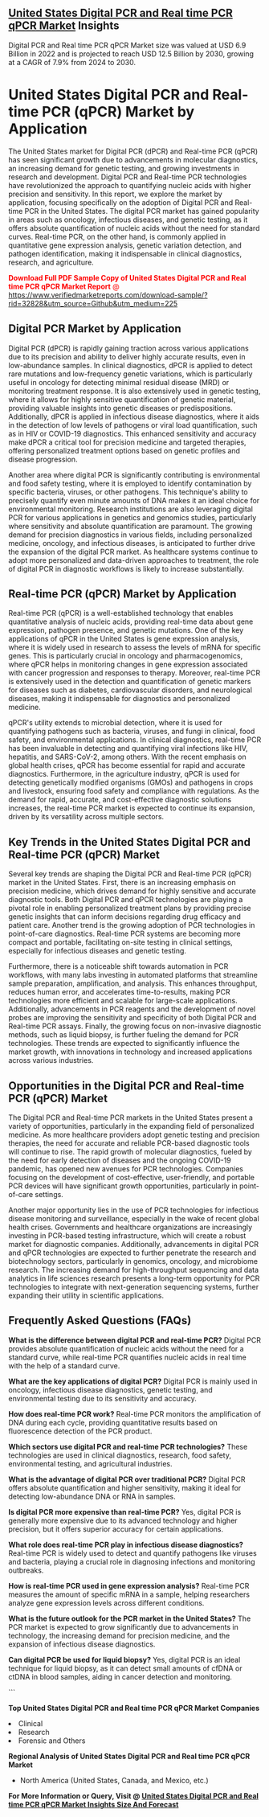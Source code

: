 <h2><a href="https://www.verifiedmarketreports.com/download-sample/?rid=32828&amp;utm_source=Github&amp;utm_medium=225" target="_blank">United States Digital PCR and Real time PCR qPCR Market</a> Insights</h2><p>Digital PCR and Real time PCR qPCR Market size was valued at USD 6.9 Billion in 2022 and is projected to reach USD 12.5 Billion by 2030, growing at a CAGR of 7.9% from 2024 to 2030.</p><p> <h1>United States Digital PCR and Real-time PCR (qPCR) Market by Application</h1> <p>The United States market for Digital PCR (dPCR) and Real-time PCR (qPCR) has seen significant growth due to advancements in molecular diagnostics, an increasing demand for genetic testing, and growing investments in research and development. Digital PCR and Real-time PCR technologies have revolutionized the approach to quantifying nucleic acids with higher precision and sensitivity. In this report, we explore the market by application, focusing specifically on the adoption of Digital PCR and Real-time PCR in the United States. The digital PCR market has gained popularity in areas such as oncology, infectious diseases, and genetic testing, as it offers absolute quantification of nucleic acids without the need for standard curves. Real-time PCR, on the other hand, is commonly applied in quantitative gene expression analysis, genetic variation detection, and pathogen identification, making it indispensable in clinical diagnostics, research, and agriculture. <p><span class=""><span style="color: #ff0000;"><strong>Download Full PDF Sample Copy of United States Digital PCR and Real time PCR qPCR Market Report</strong> @ </span><a href="https://www.verifiedmarketreports.com/download-sample/?rid=32828&amp;utm_source=Github&amp;utm_medium=225" target="_blank">https://www.verifiedmarketreports.com/download-sample/?rid=32828&amp;utm_source=Github&amp;utm_medium=225</a></span></p></p> <h2>Digital PCR Market by Application</h2> <p>Digital PCR (dPCR) is rapidly gaining traction across various applications due to its precision and ability to deliver highly accurate results, even in low-abundance samples. In clinical diagnostics, dPCR is applied to detect rare mutations and low-frequency genetic variations, which is particularly useful in oncology for detecting minimal residual disease (MRD) or monitoring treatment response. It is also extensively used in genetic testing, where it allows for highly sensitive quantification of genetic material, providing valuable insights into genetic diseases or predispositions. Additionally, dPCR is applied in infectious disease diagnostics, where it aids in the detection of low levels of pathogens or viral load quantification, such as in HIV or COVID-19 diagnostics. This enhanced sensitivity and accuracy make dPCR a critical tool for precision medicine and targeted therapies, offering personalized treatment options based on genetic profiles and disease progression.</p> <p>Another area where digital PCR is significantly contributing is environmental and food safety testing, where it is employed to identify contamination by specific bacteria, viruses, or other pathogens. This technique's ability to precisely quantify even minute amounts of DNA makes it an ideal choice for environmental monitoring. Research institutions are also leveraging digital PCR for various applications in genetics and genomics studies, particularly where sensitivity and absolute quantification are paramount. The growing demand for precision diagnostics in various fields, including personalized medicine, oncology, and infectious diseases, is anticipated to further drive the expansion of the digital PCR market. As healthcare systems continue to adopt more personalized and data-driven approaches to treatment, the role of digital PCR in diagnostic workflows is likely to increase substantially.</p> <h2>Real-time PCR (qPCR) Market by Application</h2> <p>Real-time PCR (qPCR) is a well-established technology that enables quantitative analysis of nucleic acids, providing real-time data about gene expression, pathogen presence, and genetic mutations. One of the key applications of qPCR in the United States is gene expression analysis, where it is widely used in research to assess the levels of mRNA for specific genes. This is particularly crucial in oncology and pharmacogenomics, where qPCR helps in monitoring changes in gene expression associated with cancer progression and responses to therapy. Moreover, real-time PCR is extensively used in the detection and quantification of genetic markers for diseases such as diabetes, cardiovascular disorders, and neurological diseases, making it indispensable for diagnostics and personalized medicine.</p> <p>qPCR's utility extends to microbial detection, where it is used for quantifying pathogens such as bacteria, viruses, and fungi in clinical, food safety, and environmental applications. In clinical diagnostics, real-time PCR has been invaluable in detecting and quantifying viral infections like HIV, hepatitis, and SARS-CoV-2, among others. With the recent emphasis on global health crises, qPCR has become essential for rapid and accurate diagnostics. Furthermore, in the agriculture industry, qPCR is used for detecting genetically modified organisms (GMOs) and pathogens in crops and livestock, ensuring food safety and compliance with regulations. As the demand for rapid, accurate, and cost-effective diagnostic solutions increases, the real-time PCR market is expected to continue its expansion, driven by its versatility across multiple sectors.</p> <h2>Key Trends in the United States Digital PCR and Real-time PCR (qPCR) Market</h2> <p>Several key trends are shaping the Digital PCR and Real-time PCR (qPCR) market in the United States. First, there is an increasing emphasis on precision medicine, which drives demand for highly sensitive and accurate diagnostic tools. Both Digital PCR and qPCR technologies are playing a pivotal role in enabling personalized treatment plans by providing precise genetic insights that can inform decisions regarding drug efficacy and patient care. Another trend is the growing adoption of PCR technologies in point-of-care diagnostics. Real-time PCR systems are becoming more compact and portable, facilitating on-site testing in clinical settings, especially for infectious diseases and genetic testing.</p> <p>Furthermore, there is a noticeable shift towards automation in PCR workflows, with many labs investing in automated platforms that streamline sample preparation, amplification, and analysis. This enhances throughput, reduces human error, and accelerates time-to-results, making PCR technologies more efficient and scalable for large-scale applications. Additionally, advancements in PCR reagents and the development of novel probes are improving the sensitivity and specificity of both Digital PCR and Real-time PCR assays. Finally, the growing focus on non-invasive diagnostic methods, such as liquid biopsy, is further fueling the demand for PCR technologies. These trends are expected to significantly influence the market growth, with innovations in technology and increased applications across various industries.</p> <h2>Opportunities in the Digital PCR and Real-time PCR (qPCR) Market</h2> <p>The Digital PCR and Real-time PCR markets in the United States present a variety of opportunities, particularly in the expanding field of personalized medicine. As more healthcare providers adopt genetic testing and precision therapies, the need for accurate and reliable PCR-based diagnostic tools will continue to rise. The rapid growth of molecular diagnostics, fueled by the need for early detection of diseases and the ongoing COVID-19 pandemic, has opened new avenues for PCR technologies. Companies focusing on the development of cost-effective, user-friendly, and portable PCR devices will have significant growth opportunities, particularly in point-of-care settings.</p> <p>Another major opportunity lies in the use of PCR technologies for infectious disease monitoring and surveillance, especially in the wake of recent global health crises. Governments and healthcare organizations are increasingly investing in PCR-based testing infrastructure, which will create a robust market for diagnostic companies. Additionally, advancements in digital PCR and qPCR technologies are expected to further penetrate the research and biotechnology sectors, particularly in genomics, oncology, and microbiome research. The increasing demand for high-throughput sequencing and data analytics in life sciences research presents a long-term opportunity for PCR technologies to integrate with next-generation sequencing systems, further expanding their utility in scientific applications.</p> <h2>Frequently Asked Questions (FAQs)</h2> <p><b>What is the difference between digital PCR and real-time PCR?</b> Digital PCR provides absolute quantification of nucleic acids without the need for a standard curve, while real-time PCR quantifies nucleic acids in real time with the help of a standard curve.</p> <p><b>What are the key applications of digital PCR?</b> Digital PCR is mainly used in oncology, infectious disease diagnostics, genetic testing, and environmental testing due to its sensitivity and accuracy.</p> <p><b>How does real-time PCR work?</b> Real-time PCR monitors the amplification of DNA during each cycle, providing quantitative results based on fluorescence detection of the PCR product.</p> <p><b>Which sectors use digital PCR and real-time PCR technologies?</b> These technologies are used in clinical diagnostics, research, food safety, environmental testing, and agricultural industries.</p> <p><b>What is the advantage of digital PCR over traditional PCR?</b> Digital PCR offers absolute quantification and higher sensitivity, making it ideal for detecting low-abundance DNA or RNA in samples.</p> <p><b>Is digital PCR more expensive than real-time PCR?</b> Yes, digital PCR is generally more expensive due to its advanced technology and higher precision, but it offers superior accuracy for certain applications.</p> <p><b>What role does real-time PCR play in infectious disease diagnostics?</b> Real-time PCR is widely used to detect and quantify pathogens like viruses and bacteria, playing a crucial role in diagnosing infections and monitoring outbreaks.</p> <p><b>How is real-time PCR used in gene expression analysis?</b> Real-time PCR measures the amount of specific mRNA in a sample, helping researchers analyze gene expression levels across different conditions.</p> <p><b>What is the future outlook for the PCR market in the United States?</b> The PCR market is expected to grow significantly due to advancements in technology, the increasing demand for precision medicine, and the expansion of infectious disease diagnostics.</p> <p><b>Can digital PCR be used for liquid biopsy?</b> Yes, digital PCR is an ideal technique for liquid biopsy, as it can detect small amounts of cfDNA or ctDNA in blood samples, aiding in cancer detection and monitoring.</p> ```</p><p><strong>Top United States Digital PCR and Real time PCR qPCR Market Companies</strong></p><div data-test-id=""><p><li>Clinical</li><li> Research</li><li> Forensic and Others</li></p><div><strong>Regional Analysis of&nbsp;United States Digital PCR and Real time PCR qPCR Market</strong></div><ul><li dir="ltr"><p dir="ltr">North America&nbsp;(United States, Canada, and Mexico, etc.)</p></li></ul><p><strong>For More Information or Query, Visit @&nbsp;</strong><strong><a href="https://www.verifiedmarketreports.com/product/global-digital-pcr-and-real-time-pcr-qpcr-market-size-and-forecast-to-2025/?utm_source=Github&amp;utm_medium=225" target="_blank">United States Digital PCR and Real time PCR qPCR Market Insights Size And Forecast</a></strong></p></div>

